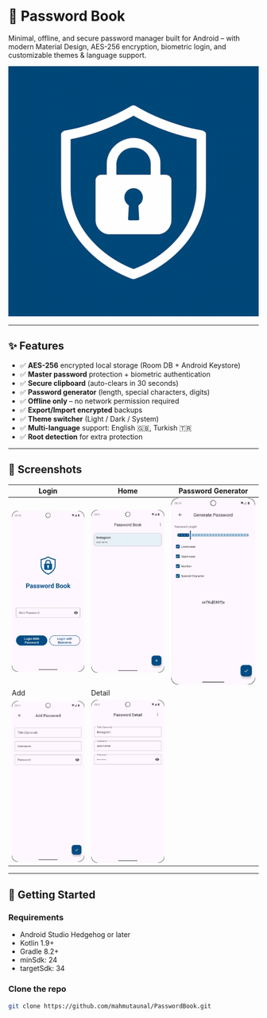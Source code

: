 # 🔐 Password Book

Minimal, offline, and secure password manager built for Android – with modern Material Design, AES-256 encryption, biometric login, and customizable themes & language support.

![Logo](assets/logo.png)

---

## ✨ Features

- ✅ **AES-256** encrypted local storage (Room DB + Android Keystore)
- ✅ **Master password** protection + biometric authentication
- ✅ **Secure clipboard** (auto-clears in 30 seconds)
- ✅ **Password generator** (length, special characters, digits)
- ✅ **Offline only** – no network permission required
- ✅ **Export/Import encrypted** backups
- ✅ **Theme switcher** (Light / Dark / System)
- ✅ **Multi-language** support: English 🇬🇧, Turkish 🇹🇷
- ✅ **Root detection** for extra protection

---

## 📸 Screenshots

| Login | Home | Password Generator |
|-------|------|--------------------|
| ![](assets/screen_login.png) | ![](assets/screen_home.png) | ![](assets/screen_generate.png) |
| Add | Detail |
| ![](assets/screen_add.png) | ![](assets/screen_detail.png) |

---

## 🚀 Getting Started

### Requirements
- Android Studio Hedgehog or later
- Kotlin 1.9+
- Gradle 8.2+
- minSdk: 24  
- targetSdk: 34

### Clone the repo

```bash
git clone https://github.com/mahmutaunal/PasswordBook.git
